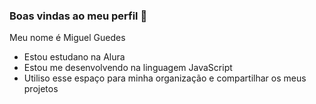 ### Boas vindas ao meu perfil 🏁

Meu nome é Miguel Guedes

- Estou estudano na Alura
- Estou me desenvolvendo na linguagem JavaScript
- Utiliso esse espaço para minha organização e compartilhar os meus projetos
